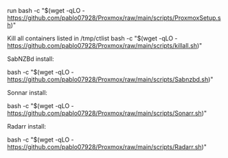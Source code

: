 run 
bash -c "$(wget -qLO - https://github.com/pablo07928/Proxmox/raw/main/scripts/ProxmoxSetup.sh)"

Kill all containers listed in /tmp/ctlist
bash -c "$(wget -qLO - https://github.com/pablo07928/Proxmox/raw/main/scripts/killall.sh)"


SabNZBd install:

bash -c "$(wget -qLO - https://github.com/pablo07928/Proxmox/raw/main/scripts/Sabnzbd.sh)"

Sonnar install:

bash -c "$(wget -qLO - https://github.com/pablo07928/Proxmox/raw/main/scripts/Sonarr.sh)"

Radarr install:

bash -c "$(wget -qLO - https://github.com/pablo07928/Proxmox/raw/main/scripts/Radarr.sh)"
